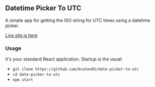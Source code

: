 ## Datetime Picker To UTC

A simple app for getting the ISO string for UTC times using a datetime picker.

[Live site is here](https://5e764b35e488e4000a04d5bc--practical-boyd-014d45.netlify.com/)

### Usage

It's your standard React application. Startup is the usual:

- `git clone https://github.com/bcaton85/date-picker-to-utc`
- `cd date-picker-to-utc`
- `npm start`